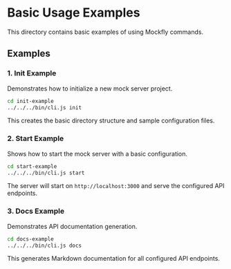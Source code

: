 # Basic Usage Examples

This directory contains basic examples of using Mockfly commands.

## Examples

### 1. Init Example

Demonstrates how to initialize a new mock server project.

```bash
cd init-example
../../../bin/cli.js init
```

This creates the basic directory structure and sample configuration files.

### 2. Start Example

Shows how to start the mock server with a basic configuration.

```bash
cd start-example
../../../bin/cli.js start
```

The server will start on `http://localhost:3000` and serve the configured API endpoints.

### 3. Docs Example

Demonstrates API documentation generation.

```bash
cd docs-example
../../../bin/cli.js docs
```

This generates Markdown documentation for all configured API endpoints.
